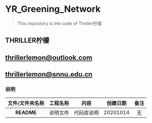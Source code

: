 # YR_Greening_Network

>This repository is the code of Thriller柠檬

## **THRILLER柠檬**

## **thrillerlemon@outlook.com**
## **thrillerlemon@snnu.edu.cn**

### 说明

|文件/文件夹名称|工程名称|内容|创建日期|备注|
|:-:|:-:|:-:|:-:|:-:|
|**README**|说明文件|代码库说明|20201014|无|